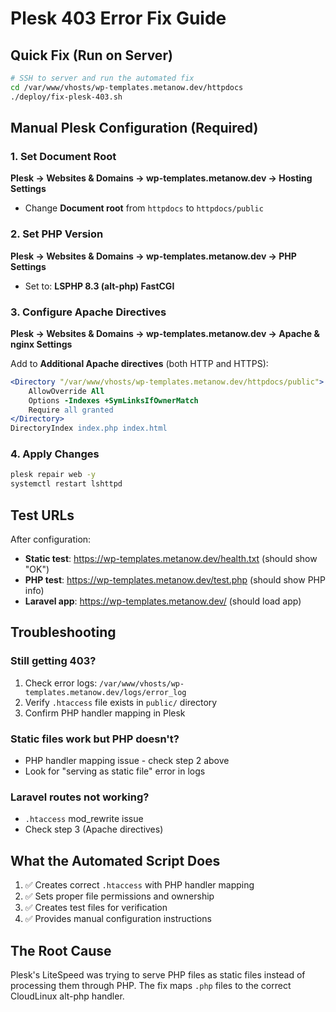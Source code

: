 # Plesk 403 Error Fix Guide

## Quick Fix (Run on Server)

```bash
# SSH to server and run the automated fix
cd /var/www/vhosts/wp-templates.metanow.dev/httpdocs
./deploy/fix-plesk-403.sh
```

## Manual Plesk Configuration (Required)

### 1. Set Document Root
**Plesk → Websites & Domains → wp-templates.metanow.dev → Hosting Settings**
- Change **Document root** from `httpdocs` to `httpdocs/public`

### 2. Set PHP Version  
**Plesk → Websites & Domains → wp-templates.metanow.dev → PHP Settings**
- Set to: **LSPHP 8.3 (alt-php) FastCGI**

### 3. Configure Apache Directives
**Plesk → Websites & Domains → wp-templates.metanow.dev → Apache & nginx Settings**

Add to **Additional Apache directives** (both HTTP and HTTPS):

```apache
<Directory "/var/www/vhosts/wp-templates.metanow.dev/httpdocs/public">
    AllowOverride All
    Options -Indexes +SymLinksIfOwnerMatch
    Require all granted
</Directory>
DirectoryIndex index.php index.html
```

### 4. Apply Changes
```bash
plesk repair web -y
systemctl restart lshttpd
```

## Test URLs

After configuration:
- **Static test**: https://wp-templates.metanow.dev/health.txt (should show "OK")  
- **PHP test**: https://wp-templates.metanow.dev/test.php (should show PHP info)
- **Laravel app**: https://wp-templates.metanow.dev/ (should load app)

## Troubleshooting

### Still getting 403?
1. Check error logs: `/var/www/vhosts/wp-templates.metanow.dev/logs/error_log`  
2. Verify `.htaccess` file exists in `public/` directory
3. Confirm PHP handler mapping in Plesk

### Static files work but PHP doesn't?
- PHP handler mapping issue - check step 2 above
- Look for "serving as static file" error in logs

### Laravel routes not working?
- `.htaccess` mod_rewrite issue
- Check step 3 (Apache directives)

## What the Automated Script Does

1. ✅ Creates correct `.htaccess` with PHP handler mapping  
2. ✅ Sets proper file permissions and ownership
3. ✅ Creates test files for verification
4. ✅ Provides manual configuration instructions

## The Root Cause

Plesk's LiteSpeed was trying to serve PHP files as static files instead of processing them through PHP. The fix maps `.php` files to the correct CloudLinux alt-php handler.
